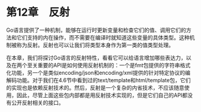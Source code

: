 # 第12章　反射

Go语言提供了一种机制，能够在运行时更新变量和检查它们的值、调用它们的方法和它们支持的内在操作，而不需要在编译时就知道这些变量的具体类型。这种机制被称为反射。反射也可以让我们将类型本身作为第一类的值类型处理。

在本章，我们将探讨Go语言的反射特性，看看它可以给语言增加哪些表达力，以及在两个至关重要的API是如何使用反射机制的：一个是fmt包提供的字符串格式化功能，另一个是类似encoding/json和encoding/xml提供的针对特定协议的编解码功能。对于我们在4.6节中看到过的text/template和html/template包，它们的实现也是依赖反射技术的。然后，反射是一个复杂的内省技术，不应该随意使用，因此，尽管上面这些包内部都是用反射技术实现的，但是它们自己的API都没有公开反射相关的接口。
